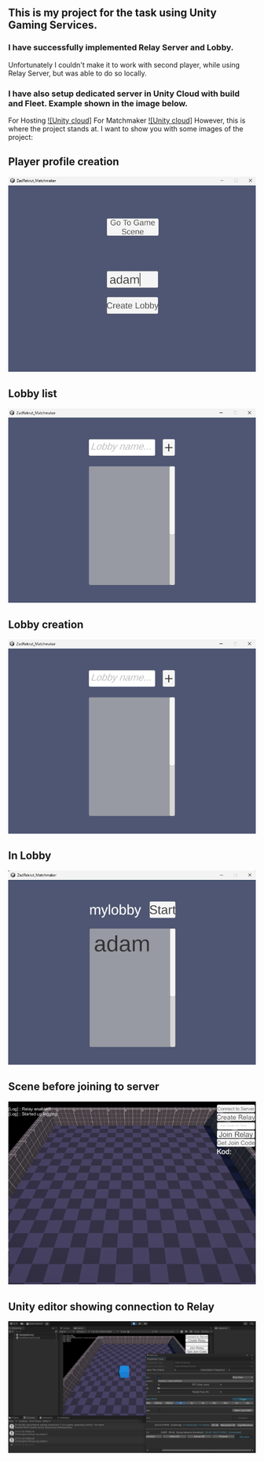 ## This is my project for the task using Unity Gaming Services.
### I have successfully implemented Relay Server and Lobby.
Unfortunately I couldn't make it to work with second player, while using Relay Server, but was able to do so locally.
### I have also setup dedicated server in Unity Cloud with build and Fleet. Example shown in the image below.
For Hosting
[![Unity cloud]](ReadmeImages/unitycloud.png)
For Matchmaker
[![Unity cloud]](ReadmeImages/unitycloud-2.png)
However, this is where the project stands at.
I want to show you with some images of the project:

## Player profile creation
![Player profile](ReadmeImages/playerprofile.png)

## Lobby list
![Lobby list](ReadmeImages/lobbylist.png)

## Lobby creation
![Lobby creation](ReadmeImages/lobbylist.png)

## In Lobby 
![In Lobby](ReadmeImages/lobby.png)

## Scene before joining to server
![Before joining](ReadmeImages/samplescene-before-joining.png)

## Unity editor showing connection to Relay
![Connected](ReadmeImages/connected-to-relay.png)
